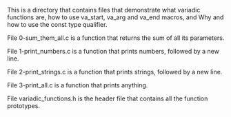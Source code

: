 This is a directory that contains files that demonstrate what variadic functions are, how to use va_start, va_arg and va_end macros, and Why and how to use the const type qualifier.

File 0-sum_them_all.c is a function that returns the sum of all its parameters.

File 1-print_numbers.c is a function that prints numbers, followed by a new line.

File 2-print_strings.c is a function that prints strings, followed by a new line.

File 3-print_all.c is  a function that prints anything.

File variadic_functions.h is the header file that contains all the function prototypes.
